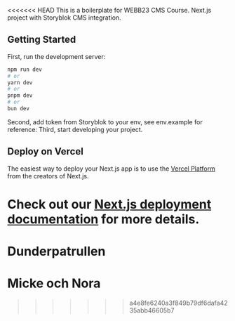 <<<<<<< HEAD
This is a boilerplate for WEBB23 CMS Course. Next.js project with Storyblok CMS integration.

## Getting Started

First, run the development server:

```bash
npm run dev
# or
yarn dev
# or
pnpm dev
# or
bun dev
```

Second, add token from Storyblok to your env, see env.example for reference:
Third, start developing your project.


## Deploy on Vercel

The easiest way to deploy your Next.js app is to use the [Vercel Platform](https://vercel.com/new?utm_medium=default-template&filter=next.js&utm_source=create-next-app&utm_campaign=create-next-app-readme) from the creators of Next.js.

Check out our [Next.js deployment documentation](https://nextjs.org/docs/deployment) for more details.
=======
# Dunderpatrullen
# Micke och Nora
>>>>>>> a4e8fe6240a3f849b79df6dafa4235abb46605b7
